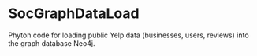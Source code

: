 # SocGraphDataLoad
Phyton code for loading public Yelp data (businesses, users, reviews) into the graph database Neo4j. 
